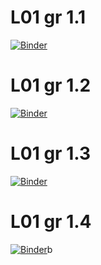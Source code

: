 # L01 gr 1.1

[![Binder](https://mybinder.org/badge_logo.svg)](https://mybinder.org/v2/gh/pyAGH/L01_2022/main?labpath=LAB_01_G1_1.ipynb)

# L01 gr 1.2

[![Binder](https://mybinder.org/badge_logo.svg)](https://mybinder.org/v2/gh/pyAGH/L01_2022/main?labpath=LAB_01_G1_2.ipynb)

# L01 gr 1.3
[![Binder](https://mybinder.org/badge_logo.svg)](https://mybinder.org/v2/gh/pyAGH/L01_2022/main?labpath=LAB_01_G1_3.ipynb)

# L01 gr 1.4
[![Binder](https://mybinder.org/badge_logo.svg)](https://mybinder.org/v2/gh/pyAGH/L01_2022/main?labpath=LAB_01_G1_4.ipynb)b
